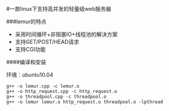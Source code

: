#一款linux下支持高并发的轻量级web服务器

###lemur的特点
- 采用时间循环+非阻塞IO+线程池的解决方案
- 支持GET/POST/HEAD请求
- 支持CGI功能

####编译和安装

环境：ubuntu10.04
```
g++ -o lemur.cpp -c lemur.o
g++ -o http_request.cpp -c http_request.o
g++ -o threadpool.cpp -c threadpool.o
g++ -o lemur lemur.o http_request.o threadpool.o -lpthread
```

